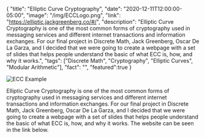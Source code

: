 {
  "title": "Elliptic Curve Cryptography",
  "date": "2020-12-11T12:00:00-05:00",
  "image": "/img/ECCLogo.png",
  "link": "https://elliptic.jackgreenberg.co/#/",
  "description": "Elliptic Curve Cryptography is one of the most common forms of cryptography used in messaging services and different internet transactions and information exchanges. For our final project in Discrete Math, Jack Greenberg, Oscar De La Garza, and I decided that we were going to create a webpage with a set of slides that helps people understand the basic of what ECC is, how, and why it works.",
  "tags": ["Discrete Math", "Cryptography", "Elliptic Curves", "Modular Arithmetic"],
  "fact": "",
  "featured":true
}

![ECC Example](/img/ECCImage.png)    

Elliptic Curve Cryptography is one of the most common forms of cryptography used in messaging services and different internet transactions and information exchanges. For our final project in Discrete Math, Jack Greenberg, Oscar De La Garza, and I decided that we were going to create a webpage with a set of slides that helps people understand the basic of what ECC is, how, and why it works. The website can be seen in the link below.
